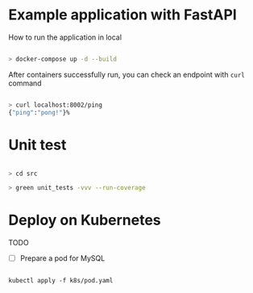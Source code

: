 # Example application with FastAPI

How to run the application in local

```bash

> docker-compose up -d --build

```

After containers successfully run, you can check an endpoint with `curl` command

```bash

> curl localhost:8002/ping
{"ping":"pong!"}%

```

# Unit test

```bash

> cd src

> green unit_tests -vvv --run-coverage

```

# Deploy on Kubernetes

TODO
- [ ] Prepare a pod for MySQL

```docker

kubectl apply -f k8s/pod.yaml

```
